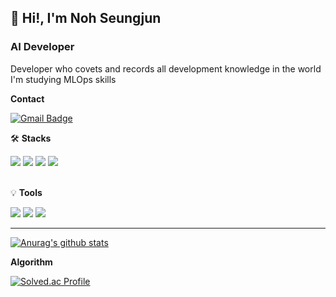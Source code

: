 ## 👋 Hi!, I'm Noh Seungjun

### AI Developer

Developer who covets and records all development knowledge in the world </br>
I'm studying MLOps skills

**Contact**

[![Gmail Badge](https://img.shields.io/badge/Gmail-d14836?style=flat-square&logo=Gmail&logoColor=white&link=mailto:shtmdwns0@gmail.com)](shtmdwns0@gmail.com)
</br>

🛠 **Stacks**
<div>
  <img src="https://img.shields.io/badge/Python-3766AB?style=flat-square&logo=Python&logoColor=white"/>
  <img src="https://img.shields.io/badge/tensorflow-FF6F00?style=flat-square&logo=tensorflow&logoColor=white"/>
  <img src="https://img.shields.io/badge/fastapi-009688?style=flat-square&logo=fastapi&logoColor=white"/>
  <img src="https://img.shields.io/badge/MySQL-4479A1?style=flat-square&logo=MySQL&logoColor=white"/>
</div>
</br>

💡 **Tools**
<div>
  <img src="https://img.shields.io/badge/github-181717?style=flat-square&logo=github&logoColor=white"/>
  <img src="https://img.shields.io/badge/pycharm-009700?style=flat-square&logo=pycharm&logoColor=white"/>
  <img src="https://img.shields.io/badge/VScode-007ACC?style=flat-square&logo=visualStudioCode&logoColor=white">
</div>

---

[![Anurag's github stats](https://github-readme-stats.vercel.app/api?username=seprogramd14)](https://github.com/anuraghazra/github-readme-stats)

**Algorithm**

[![Solved.ac Profile](http://mazassumnida.wtf/api/v2/generate_badge?boj=sepro)](https://solved.ac/sepro/)

<!--
**seprogramd14/seprogramd14** is a ✨ _special_ ✨ repository because its `README.md` (this file) appears on your GitHub profile.

Here are some ideas to get you started:

- 🔭 I’m currently working on ...
- 🌱 I’m currently learning ...
- 👯 I’m looking to collaborate on ...
- 🤔 I’m looking for help with ...
- 💬 Ask me about ...
- 📫 How to reach me: ...
- 😄 Pronouns: ...
- ⚡ Fun fact: ...
-->
